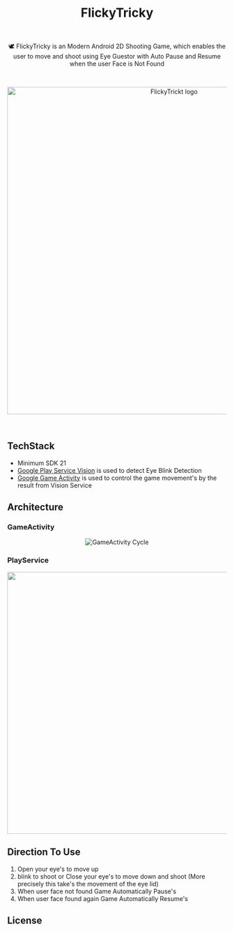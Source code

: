 <p align="center">
     <h1 align='center'>FlickyTricky</h1>
</p>
<br>
<p align='center'>
    <p align='center'>🕊️ FlickyTricky is an Modern Android 2D Shooting Game, which enables the user to move and shoot using Eye Guestor with Auto Pause and Resume when the user Face is Not Found </p>
 </p>
 <br>
<p align="center">
  <img width="750" src="https://user-images.githubusercontent.com/81013192/150317119-b003293e-f6ac-4549-bcd6-078178cd54db.jpg" alt="FlickyTrickt logo">
</p>
<br>

## TechStack
- Minimum SDK 21
- [Google Play Service Vision](https://developers.google.com/android/reference/com/google/android/gms/vision/package-summary) is used to detect Eye Blink Detection
- [Google Game Activity](https://developer.android.com/games/agdk/integrate-game-activity) is used to control the game movement's by the result from Vision Service

## Architecture
### GameActivity 
<p align='center'>
   <img src="https://user-images.githubusercontent.com/81013192/150321008-bd4ced51-696a-4ba1-905f-2b7d668d18b2.png" alt="GameActivity Cycle">
</p>

### PlayService
<p align='center'>
  <img width="600" src='https://user-images.githubusercontent.com/81013192/150322473-f69c21e5-e306-44fb-9e47-67f9df8bc3f6.jpg'>
</p>

## Direction To Use

1. Open your eye's to move up
2. blink to shoot or Close your eye's to move down and shoot (More precisely this take's the movement of the eye lid)
3. When user face not found Game Automatically Pause's
4. When user face found again Game Automatically Resume's

## License

